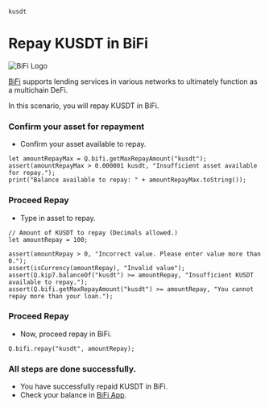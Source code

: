 ```meta-Currency
kusdt
```

# Repay KUSDT in BiFi

![BiFi Logo](https://s3.ap-northeast-2.amazonaws.com/thebifrost.io/home/bifi/bifi_logo.svg)

[BiFi](https://bifi.finance/) supports lending services in various networks to ultimately function as a multichain DeFi.

In this scenario, you will repay KUSDT in BiFi.

### Confirm your asset for repayment

- Confirm your asset available to repay.

```output-Dynamic
let amountRepayMax = Q.bifi.getMaxRepayAmount("kusdt");
assert(amountRepayMax > 0.000001 kusdt, "Insufficient asset available for repay.");
print("Balance available to repay: " + amountRepayMax.toString());
```

### Proceed Repay

- Type in asset to repay.

```input KUSDT
// Amount of KUSDT to repay (Decimals allowed.)
let amountRepay = 100;
```

```input-Verify
assert(amountRepay > 0, "Incorrect value. Please enter value more than 0.");
assert(isCurrency(amountRepay), "Invalid value");
assert(Q.kip7.balanceOf("kusdt") >= amountRepay, "Insufficient KUSDT available to repay.");
assert(Q.bifi.getMaxRepayAmount("kusdt") >= amountRepay, "You cannot repay more than your loan.");
```

### Proceed Repay

- Now, proceed repay in BiFi.

```taster
Q.bifi.repay("kusdt", amountRepay);
```

### All steps are done successfully.

- You have successfully repaid KUSDT in BiFi.
- Check your balance in [BiFi App](https://app.bifi.finance/).
